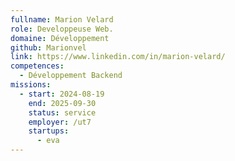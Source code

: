 ```yaml
---
fullname: Marion Velard
role: Developpeuse Web.
domaine: Développement
github: Marionvel
link: https://www.linkedin.com/in/marion-velard/
competences:
  - Développement Backend
missions:
  - start: 2024-08-19
    end: 2025-09-30
    status: service
    employer: /ut7
    startups:
      - eva
---
```

